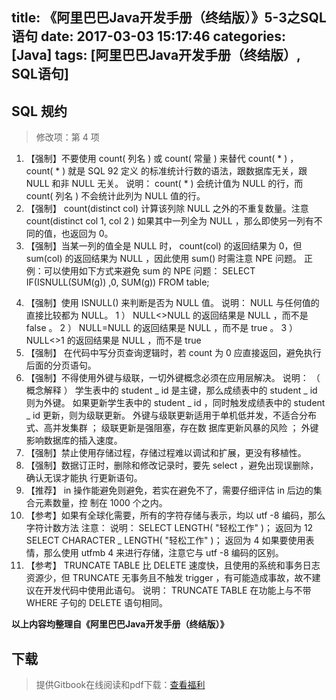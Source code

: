 title: 《阿里巴巴Java开发手册（终结版）》5-3之SQL语句
date: 2017-03-03 15:17:46
categories: [Java]
tags: [阿里巴巴Java开发手册（终结版）, SQL语句]
---

## SQL  规约

> 修改项：第 4 项

1. 【强制】不要使用 count( 列名 ) 或 count( 常量 ) 来替代 count( * ) ， count( * ) 就是 SQL 92 定义
   的标准统计行数的语法，跟数据库无关，跟 NULL 和非 NULL 无关。
   说明： count( * ) 会统计值为 NULL 的行，而 count( 列名 ) 不会统计此列为 NULL 值的行。
2. 【强制】 count(distinct col) 计算该列除 NULL 之外的不重复数量。注意  count(distinct
   col 1,  col 2 ) 如果其中一列全为 NULL ，那么即使另一列有不同的值，也返回为 0。
3. 【强制】当某一列的值全是 NULL 时， count(col) 的返回结果为 0，但 sum(col) 的返回结果为
   NULL ，因此使用 sum() 时需注意 NPE 问题。
   正例：可以使用如下方式来避免 sum 的 NPE 问题： SELECT IF(ISNULL(SUM(g)) ,0, SUM(g))
   FROM table;

<!-- more -->

4. 【强制】使用 ISNULL() 来判断是否为 NULL 值。
   说明： NULL 与任何值的直接比较都为 NULL。
   1 ） NULL<>NULL 的返回结果是 NULL ，而不是 false 。
   2 ） NULL=NULL 的返回结果是 NULL ，而不是 true 。
   3 ） NULL<>1 的返回结果是 NULL ，而不是 true 
5. 【强制】 在代码中写分页查询逻辑时，若 count 为 0 应直接返回，避免执行后面的分页语句。
6. 【强制】不得使用外键与级联，一切外键概念必须在应用层解决。
   说明： （ 概念解释 ） 学生表中的 student _ id 是主键，那么成绩表中的 student _ id 则为外键。
   如果更新学生表中的 student _ id ，同时触发成绩表中的 student _ id 更新，则为级联更新。
   外键与级联更新适用于单机低并发，不适合分布式、高并发集群 ； 级联更新是强阻塞，存在数
   据库更新风暴的风险 ； 外键影响数据库的插入速度。
7. 【强制】禁止使用存储过程，存储过程难以调试和扩展，更没有移植性。
8. 【强制】数据订正时，删除和修改记录时，要先 select ，避免出现误删除，确认无误才能执
   行更新语句。
9. 【推荐】 in 操作能避免则避免，若实在避免不了，需要仔细评估 in 后边的集合元素数量，控
   制在 1000 个之内。
10. 【参考】如果有全球化需要，所有的字符存储与表示，均以 utf -8 编码，那么字符计数方法
  注意：
  说明：
  SELECT LENGTH( "轻松工作" )； 返回为 12
  SELECT CHARACTER _ LENGTH( "轻松工作" )； 返回为 4
  如果要使用表情，那么使用 utfmb 4 来进行存储，注意它与 utf -8 编码的区别。
11. 【参考】  TRUNCATE TABLE 比  DELETE 速度快，且使用的系统和事务日志资源少，但 TRUNCATE
   无事务且不触发 trigger ，有可能造成事故，故不建议在开发代码中使用此语句。
   说明： TRUNCATE TABLE 在功能上与不带  WHERE 子句的  DELETE 语句相同。

**以上内容均整理自《阿里巴巴Java开发手册（终结版）》**

## 下载

> 提供Gitbook在线阅读和pdf下载：[查看福利](https://www.gitbook.com/book/goghtsui/-java/details)